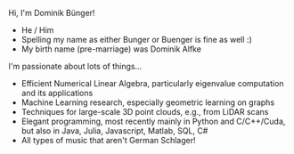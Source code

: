 Hi, I'm Dominik Bünger! 
- He / Him
- Spelling my name as either Bunger or Buenger is fine as well :)
- My birth name (pre-marriage) was Dominik Alfke

I'm passionate about lots of things...
- Efficient Numerical Linear Algebra, particularly eigenvalue computation and its applications
- Machine Learning research, especially geometric learning on graphs
- Techniques for large-scale 3D point clouds, e.g., from LiDAR scans
- Elegant programming, most recently mainly in Python and C/C++/Cuda, but also in Java, Julia, Javascript, Matlab, SQL, C#
- All types of music that aren't German Schlager!

<!---
dominikbuenger/dominikbuenger is a ✨ special ✨ repository because its `README.md` (this file) appears on your GitHub profile.
You can click the Preview link to take a look at your changes.
--->
